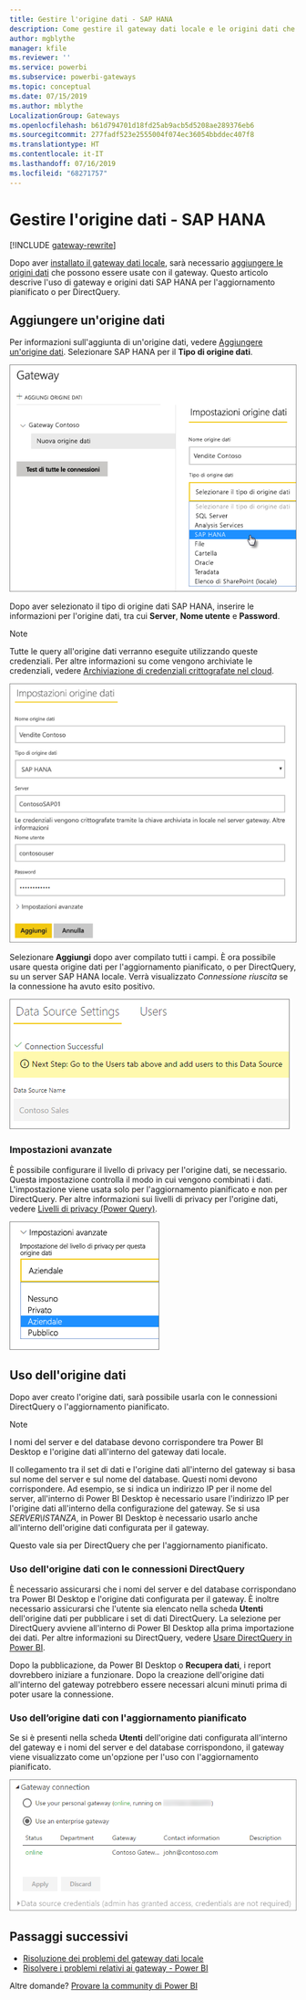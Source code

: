 ```yaml
---
title: Gestire l'origine dati - SAP HANA
description: Come gestire il gateway dati locale e le origini dati che vi appartengono. Questo articolo è specifico per SAP HANA.
author: mgblythe
manager: kfile
ms.reviewer: ''
ms.service: powerbi
ms.subservice: powerbi-gateways
ms.topic: conceptual
ms.date: 07/15/2019
ms.author: mblythe
LocalizationGroup: Gateways
ms.openlocfilehash: b61d794701d18fd25ab9acb5d5208ae289376eb6
ms.sourcegitcommit: 277fadf523e2555004f074ec36054bbddec407f8
ms.translationtype: HT
ms.contentlocale: it-IT
ms.lasthandoff: 07/16/2019
ms.locfileid: "68271757"
---
```

# <a name="manage-your-data-source---sap-hana"></a>Gestire l'origine dati - SAP HANA

[!INCLUDE [gateway-rewrite](includes/gateway-rewrite.md)]

Dopo aver [installato il gateway dati locale](/data-integration/gateway/service-gateway-install), sarà necessario [aggiungere le origini dati](service-gateway-data-sources.md#add-a-data-source) che possono essere usate con il gateway. Questo articolo descrive l'uso di gateway e origini dati SAP HANA per l'aggiornamento pianificato o per DirectQuery.

## <a name="add-a-data-source"></a>Aggiungere un'origine dati

Per informazioni sull'aggiunta di un'origine dati, vedere [Aggiungere un'origine dati](service-gateway-data-sources.md#add-a-data-source). Selezionare SAP HANA per il **Tipo di origine dati**.

![Aggiungere l'origine dati SAP HANA](media/service-gateway-enterprise-manage-sap/datasourcesettings2-sap.png)

Dopo aver selezionato il tipo di origine dati SAP HANA, inserire le informazioni per l'origine dati, tra cui **Server**, **Nome utente** e **Password**.

> [!NOTE]
> Tutte le query all'origine dati verranno eseguite utilizzando queste credenziali. Per altre informazioni su come vengono archiviate le credenziali, vedere [Archiviazione di credenziali crittografate nel cloud](service-gateway-data-sources.md#storing-encrypted-credentials-in-the-cloud).

![Compilazione delle impostazioni origine dati](media/service-gateway-enterprise-manage-sap/datasourcesettings3-sap.png)

Selezionare **Aggiungi** dopo aver compilato tutti i campi. È ora possibile usare questa origine dati per l'aggiornamento pianificato, o per DirectQuery, su un server SAP HANA locale. Verrà visualizzato *Connessione riuscita* se la connessione ha avuto esito positivo.

![Visualizzazione dello stato della connessione](media/service-gateway-enterprise-manage-sap/datasourcesettings4.png)

### <a name="advanced-settings"></a>Impostazioni avanzate

È possibile configurare il livello di privacy per l'origine dati, se necessario. Questa impostazione controlla il modo in cui vengono combinati i dati. L'impostazione viene usata solo per l'aggiornamento pianificato e non per DirectQuery. Per altre informazioni sui livelli di privacy per l'origine dati, vedere [Livelli di privacy (Power Query)](https://support.office.com/article/Privacy-levels-Power-Query-CC3EDE4D-359E-4B28-BC72-9BEE7900B540).

![Impostazione del livello di privacy](media/service-gateway-enterprise-manage-sap/datasourcesettings9.png)

## <a name="using-the-data-source"></a>Uso dell'origine dati

Dopo aver creato l'origine dati, sarà possibile usarla con le connessioni DirectQuery o l'aggiornamento pianificato.

> [!NOTE]
> I nomi del server e del database devono corrispondere tra Power BI Desktop e l'origine dati all'interno del gateway dati locale.

Il collegamento tra il set di dati e l'origine dati all'interno del gateway si basa sul nome del server e sul nome del database. Questi nomi devono corrispondere. Ad esempio, se si indica un indirizzo IP per il nome del server, all'interno di Power BI Desktop è necessario usare l'indirizzo IP per l'origine dati all'interno della configurazione del gateway. Se si usa *SERVER\ISTANZA*, in Power BI Desktop è necessario usarlo anche all'interno dell'origine dati configurata per il gateway.

Questo vale sia per DirectQuery che per l'aggiornamento pianificato.

### <a name="using-the-data-source-with-directquery-connections"></a>Uso dell'origine dati con le connessioni DirectQuery

È necessario assicurarsi che i nomi del server e del database corrispondano tra Power BI Desktop e l'origine dati configurata per il gateway. È inoltre necessario assicurarsi che l'utente sia elencato nella scheda **Utenti** dell'origine dati per pubblicare i set di dati DirectQuery. La selezione per DirectQuery avviene all'interno di Power BI Desktop alla prima importazione dei dati. Per altre informazioni su DirectQuery, vedere [Usare DirectQuery in Power BI](desktop-use-directquery.md).

Dopo la pubblicazione, da Power BI Desktop o **Recupera dati**, i report dovrebbero iniziare a funzionare. Dopo la creazione dell'origine dati all'interno del gateway potrebbero essere necessari alcuni minuti prima di poter usare la connessione.

### <a name="using-the-data-source-with-scheduled-refresh"></a>Uso dell’origine dati con l'aggiornamento pianificato

Se si è presenti nella scheda **Utenti** dell'origine dati configurata all'interno del gateway e i nomi del server e del database corrispondono, il gateway viene visualizzato come un'opzione per l'uso con l'aggiornamento pianificato.

![Visualizzazione degli utenti](media/service-gateway-enterprise-manage-sap/powerbi-gateway-enterprise-schedule-refresh.png)

## <a name="next-steps"></a>Passaggi successivi

* [Risoluzione dei problemi del gateway dati locale](/data-integration/gateway/service-gateway-tshoot)
* [Risolvere i problemi relativi ai gateway - Power BI](service-gateway-onprem-tshoot.md)  

Altre domande? [Provare la community di Power BI](http://community.powerbi.com/)

